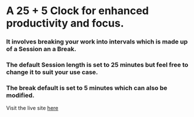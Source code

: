 # A 25 + 5 Clock for enhanced productivity and focus.

### It involves breaking your work into intervals which is made up of a Session an a Break.

### The default Session length is set to 25 minutes but feel free to change it to suit your use case.

### The break default is set to 5 minutes which can also be modified.

Visit the live site [here](https://twenty-five-fve.netlify.app/)
